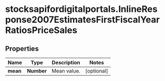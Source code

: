 # stocksapifordigitalportals.InlineResponse2007EstimatesFirstFiscalYearRatiosPriceSales

## Properties

Name | Type | Description | Notes
------------ | ------------- | ------------- | -------------
**mean** | **Number** | Mean value. | [optional] 


